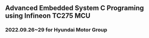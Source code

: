 ## Advanced Embedded System C Programing using Infineon TC275 MCU
### 2022.09.26~29 for Hyundai Motor Group
